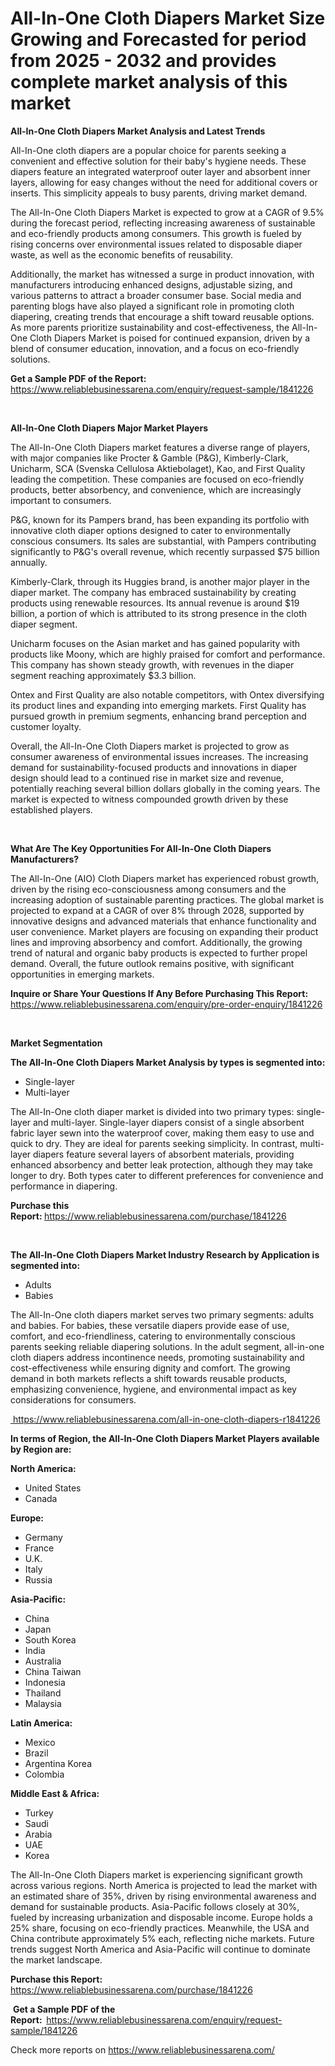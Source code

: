<p><h1>All-In-One Cloth Diapers Market Size Growing and Forecasted for period from 2025 - 2032 and provides complete market analysis of this market</h1></p><p><strong>All-In-One Cloth Diapers Market Analysis and Latest Trends</strong></p>
<p><p>All-In-One cloth diapers are a popular choice for parents seeking a convenient and effective solution for their baby's hygiene needs. These diapers feature an integrated waterproof outer layer and absorbent inner layers, allowing for easy changes without the need for additional covers or inserts. This simplicity appeals to busy parents, driving market demand. </p><p>The All-In-One Cloth Diapers Market is expected to grow at a CAGR of 9.5% during the forecast period, reflecting increasing awareness of sustainable and eco-friendly products among consumers. This growth is fueled by rising concerns over environmental issues related to disposable diaper waste, as well as the economic benefits of reusability. </p><p>Additionally, the market has witnessed a surge in product innovation, with manufacturers introducing enhanced designs, adjustable sizing, and various patterns to attract a broader consumer base. Social media and parenting blogs have also played a significant role in promoting cloth diapering, creating trends that encourage a shift toward reusable options. As more parents prioritize sustainability and cost-effectiveness, the All-In-One Cloth Diapers Market is poised for continued expansion, driven by a blend of consumer education, innovation, and a focus on eco-friendly solutions.</p></p>
<p><strong>Get a Sample PDF of the Report:&nbsp;</strong> <a href="https://www.reliablebusinessarena.com/enquiry/request-sample/1841226?utm_campaign=1841&utm_medium=2&utm_source=Github&utm_content=ia&utm_term=10022025&utm_id=all-in-one-cloth-diapers">https://www.reliablebusinessarena.com/enquiry/request-sample/1841226</a></p>
<p>&nbsp;</p>
<p><strong>All-In-One Cloth Diapers Major Market Players</strong></p>
<p><p>The All-In-One Cloth Diapers market features a diverse range of players, with major companies like Procter & Gamble (P&G), Kimberly-Clark, Unicharm, SCA (Svenska Cellulosa Aktiebolaget), Kao, and First Quality leading the competition. These companies are focused on eco-friendly products, better absorbency, and convenience, which are increasingly important to consumers.</p><p>P&G, known for its Pampers brand, has been expanding its portfolio with innovative cloth diaper options designed to cater to environmentally conscious consumers. Its sales are substantial, with Pampers contributing significantly to P&G's overall revenue, which recently surpassed $75 billion annually.</p><p>Kimberly-Clark, through its Huggies brand, is another major player in the diaper market. The company has embraced sustainability by creating products using renewable resources. Its annual revenue is around $19 billion, a portion of which is attributed to its strong presence in the cloth diaper segment.</p><p>Unicharm focuses on the Asian market and has gained popularity with products like Moony, which are highly praised for comfort and performance. This company has shown steady growth, with revenues in the diaper segment reaching approximately $3.3 billion.</p><p>Ontex and First Quality are also notable competitors, with Ontex diversifying its product lines and expanding into emerging markets. First Quality has pursued growth in premium segments, enhancing brand perception and customer loyalty.</p><p>Overall, the All-In-One Cloth Diapers market is projected to grow as consumer awareness of environmental issues increases. The increasing demand for sustainability-focused products and innovations in diaper design should lead to a continued rise in market size and revenue, potentially reaching several billion dollars globally in the coming years. The market is expected to witness compounded growth driven by these established players.</p></p>
<p>&nbsp;</p>
<p><strong>What Are The Key Opportunities For All-In-One Cloth Diapers Manufacturers?</strong></p>
<p><p>The All-In-One (AIO) Cloth Diapers market has experienced robust growth, driven by the rising eco-consciousness among consumers and the increasing adoption of sustainable parenting practices. The global market is projected to expand at a CAGR of over 8% through 2028, supported by innovative designs and advanced materials that enhance functionality and user convenience. Market players are focusing on expanding their product lines and improving absorbency and comfort. Additionally, the growing trend of natural and organic baby products is expected to further propel demand. Overall, the future outlook remains positive, with significant opportunities in emerging markets.</p></p>
<p><strong>Inquire or Share Your Questions If Any Before Purchasing This Report:</strong> <a href="https://www.reliablebusinessarena.com/enquiry/pre-order-enquiry/1841226?utm_campaign=1841&utm_medium=2&utm_source=Github&utm_content=ia&utm_term=10022025&utm_id=all-in-one-cloth-diapers">https://www.reliablebusinessarena.com/enquiry/pre-order-enquiry/1841226</a></p>
<p>&nbsp;</p>
<p><strong>Market Segmentation</strong></p>
<p><strong>The All-In-One Cloth Diapers Market Analysis by types is segmented into:</strong></p>
<p><ul><li>Single-layer</li><li>Multi-layer</li></ul></p>
<p><p>The All-In-One cloth diaper market is divided into two primary types: single-layer and multi-layer. Single-layer diapers consist of a single absorbent fabric layer sewn into the waterproof cover, making them easy to use and quick to dry. They are ideal for parents seeking simplicity. In contrast, multi-layer diapers feature several layers of absorbent materials, providing enhanced absorbency and better leak protection, although they may take longer to dry. Both types cater to different preferences for convenience and performance in diapering.</p></p>
<p><strong>Purchase this Report:&nbsp;</strong><a href="https://www.reliablebusinessarena.com/purchase/1841226?utm_campaign=1841&utm_medium=2&utm_source=Github&utm_content=ia&utm_term=10022025&utm_id=all-in-one-cloth-diapers">https://www.reliablebusinessarena.com/purchase/1841226</a></p>
<p>&nbsp;</p>
<p><strong>The All-In-One Cloth Diapers Market Industry Research by Application is segmented into:</strong></p>
<p><ul><li>Adults</li><li>Babies</li></ul></p>
<p><p>The All-In-One cloth diapers market serves two primary segments: adults and babies. For babies, these versatile diapers provide ease of use, comfort, and eco-friendliness, catering to environmentally conscious parents seeking reliable diapering solutions. In the adult segment, all-in-one cloth diapers address incontinence needs, promoting sustainability and cost-effectiveness while ensuring dignity and comfort. The growing demand in both markets reflects a shift towards reusable products, emphasizing convenience, hygiene, and environmental impact as key considerations for consumers.</p></p>
<p><a href="https://www.reliablebusinessarena.com/all-in-one-cloth-diapers-r1841226?utm_campaign=1841&utm_medium=2&utm_source=Github&utm_content=ia&utm_term=10022025&utm_id=all-in-one-cloth-diapers">&nbsp;https://www.reliablebusinessarena.com/all-in-one-cloth-diapers-r1841226</a></p>
<p><strong>In terms of Region, the All-In-One Cloth Diapers Market Players available by Region are:</strong></p>
<p>
    <p> <strong> North America: </strong>
        <ul>
            <li>United States</li>
            <li>Canada</li>
        </ul>
        </p> 
    <p> <strong> Europe: </strong>
        <ul>
            <li>Germany</li>
            <li>France</li>
            <li>U.K.</li>
            <li>Italy</li>
            <li>Russia</li>
        </ul>
        </p> 
    <p> <strong> Asia-Pacific: </strong>
        <ul>
            <li>China</li>
            <li>Japan</li>
            <li>South Korea</li>
            <li>India</li>
            <li>Australia</li>
            <li>China Taiwan</li>
            <li>Indonesia</li>
            <li>Thailand</li>
            <li>Malaysia</li>
        </ul>
        </p> 
    <p> <strong> Latin America: </strong>
        <ul>
            <li>Mexico</li>
            <li>Brazil</li>
            <li>Argentina Korea</li>
            <li>Colombia</li>
        </ul>
        </p> 
    <p> <strong> Middle East & Africa: </strong>
        <ul>
            <li>Turkey</li>
            <li>Saudi</li>
            <li>Arabia</li>
            <li>UAE</li>
            <li>Korea</li>
        </ul>
    </p>
    </p>
<p><p>The All-In-One Cloth Diapers market is experiencing significant growth across various regions. North America is projected to lead the market with an estimated share of 35%, driven by rising environmental awareness and demand for sustainable products. Asia-Pacific follows closely at 30%, fueled by increasing urbanization and disposable income. Europe holds a 25% share, focusing on eco-friendly practices. Meanwhile, the USA and China contribute approximately 5% each, reflecting niche markets. Future trends suggest North America and Asia-Pacific will continue to dominate the market landscape.</p></p>
<p><strong>Purchase this Report: </strong><a href="https://www.reliablebusinessarena.com/purchase/1841226?utm_campaign=1841&utm_medium=2&utm_source=Github&utm_content=ia&utm_term=10022025&utm_id=all-in-one-cloth-diapers">https://www.reliablebusinessarena.com/purchase/1841226</a></p>
<p>&nbsp;<strong>Get a Sample PDF of the Report:&nbsp;&nbsp;</strong><a href="https://www.reliablebusinessarena.com/enquiry/request-sample/1841226?utm_campaign=1841&utm_medium=2&utm_source=Github&utm_content=ia&utm_term=10022025&utm_id=all-in-one-cloth-diapers">https://www.reliablebusinessarena.com/enquiry/request-sample/1841226</a></p>
<p><strong></strong></p>
<p>Check more reports on <a href="https://www.reliablebusinessarena.com/?utm_campaign=1841&utm_medium=2&utm_source=Github&utm_content=ia&utm_term=10022025&utm_id=all-in-one-cloth-diapers">https://www.reliablebusinessarena.com/</a></p>